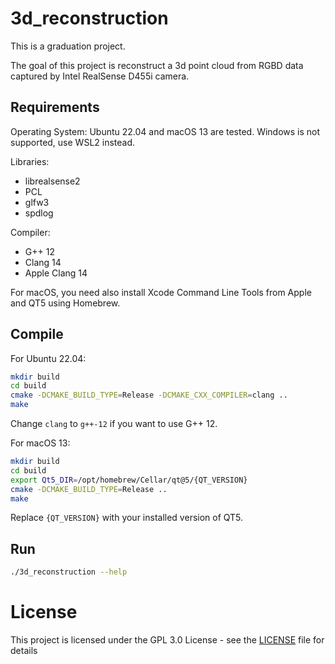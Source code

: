 # 3d_reconstruction

This is a graduation project.

The goal of this project is reconstruct a 3d point cloud from RGBD data captured by Intel RealSense D455i camera.

## Requirements

Operating System: Ubuntu 22.04 and macOS 13 are tested. Windows is not supported, use WSL2 instead.

Libraries:

- librealsense2
- PCL
- glfw3
- spdlog

Compiler:

- G++ 12
- Clang 14
- Apple Clang 14

For macOS, you need also install Xcode Command Line Tools from Apple and QT5 using Homebrew.

## Compile

For Ubuntu 22.04:

```bash
mkdir build
cd build
cmake -DCMAKE_BUILD_TYPE=Release -DCMAKE_CXX_COMPILER=clang ..
make
```

Change `clang` to `g++-12` if you want to use G++ 12.

For macOS 13:

```bash
mkdir build
cd build
export Qt5_DIR=/opt/homebrew/Cellar/qt@5/{QT_VERSION}
cmake -DCMAKE_BUILD_TYPE=Release ..
make
```

Replace `{QT_VERSION}` with your installed version of QT5.

## Run

```bash
./3d_reconstruction --help
```

# License

This project is licensed under the GPL 3.0 License - see the [LICENSE](LICENSE) file for details
